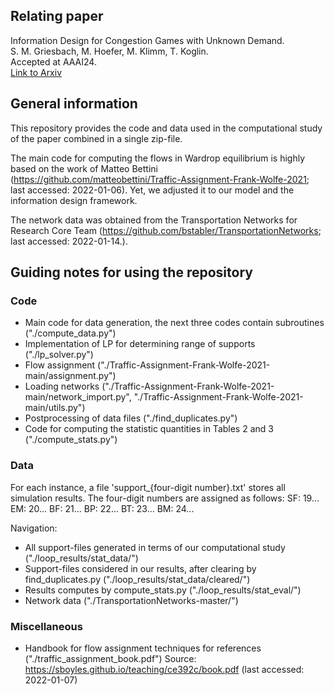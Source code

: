 ## Relating paper ##
Information Design for Congestion Games with Unknown Demand. \
S. M. Griesbach, M. Hoefer, M. Klimm, T. Koglin. \
Accepted at AAAI24. \
[Link to Arxiv](https://arxiv.org/abs/2310.08314)


## General information ##

This repository provides the code and data used in the computational study of the paper combined in a single zip-file.

The main code for computing the flows in Wardrop equilibrium is highly based on the work of Matteo Bettini (https://github.com/matteobettini/Traffic-Assignment-Frank-Wolfe-2021; last accessed: 2022-01-06). Yet, we adjusted it to our model and the information design framework.

The network data was obtained from the Transportation Networks for Research Core Team (https://github.com/bstabler/TransportationNetworks; last accessed: 2022-01-14.).

## Guiding notes for using the repository ##

### Code ###
- Main code for data generation, the next three codes contain subroutines ("./compute_data.py")
- Implementation of LP for determining range of supports ("./lp_solver.py")
- Flow assignment ("./Traffic-Assignment-Frank-Wolfe-2021-main/assignment.py")
- Loading networks ("./Traffic-Assignment-Frank-Wolfe-2021-main/network_import.py", "./Traffic-Assignment-Frank-Wolfe-2021-main/utils.py")
- Postprocessing of data files ("./find_duplicates.py")
- Code for computing the statistic quantities in Tables 2 and 3 ("./compute_stats.py")


### Data ###
For each instance, a file 'support_{four-digit number}.txt' stores all simulation results.
The four-digit numbers are assigned as follows:
SF: 19...
EM: 20...
BF: 21...
BP: 22...
BT: 23...
BM: 24...

Navigation:
- All support-files generated in terms of our computational study ("./loop_results/stat_data/")
- Support-files considered in our results, after clearing by find_duplicates.py ("./loop_results/stat_data/cleared/")
- Results computes by compute_stats.py ("./loop_results/stat_eval/")
- Network data ("./TransportationNetworks-master/")


### Miscellaneous ###
- Handbook for flow assignment techniques for references ("./traffic_assignment_book.pdf")
  Source: https://sboyles.github.io/teaching/ce392c/book.pdf (last accessed: 2022-01-07)
